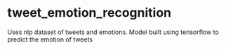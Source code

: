 # tweet_emotion_recognition
Uses nlp dataset of tweets and emotions. Model built using tensorflow to predict the emotion of tweets
